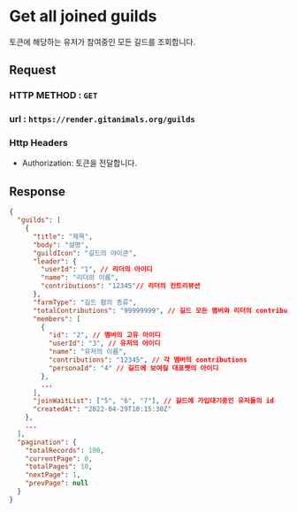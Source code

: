 # Get all joined guilds

토큰에 해당하는 유저가 참여중인 모든 길드를 조회합니다.

## Request
### HTTP METHOD : `GET`
### url : `https://render.gitanimals.org/guilds`
### Http Headers
- Authorization: 토큰을 전달합니다.

## Response

```json
{
  "guilds": [
    {
      "title": "제목",
      "body": "설명",
      "guildIcon": "길드의 아이콘",
      "leader": {
        "userId": "1", // 리더의 아이디
        "name": "리더의 이름",
        "contributions": "12345"// 리더의 컨트리뷰션
      },
      "farmType": "길드 팜의 종류",
      "totalContributions": "99999999", // 길드 모든 멤버와 리더의 contributions 총합
      "members": [
        {
          "id": "2", // 멤버의 고유 아이디
          "userId": "3", // 유저의 아이디
          "name": "유저의 이름",
          "contributions": "12345", // 각 멤버의 contributions 
          "personaId": "4" // 길드에 보여질 대표펫의 아이디
        },
        ...
      ],
      "joinWaitList": ["5", "6", "7"], // 길드에 가입대기중인 유저들의 id
      "createdAt": "2022-04-29T10:15:30Z"
    },
    ...
  ],
  "pagination": {
    "totalRecords": 100,
    "currentPage": 0,
    "totalPages": 10,
    "nextPage": 1,
    "prevPage": null
  }
}

```
